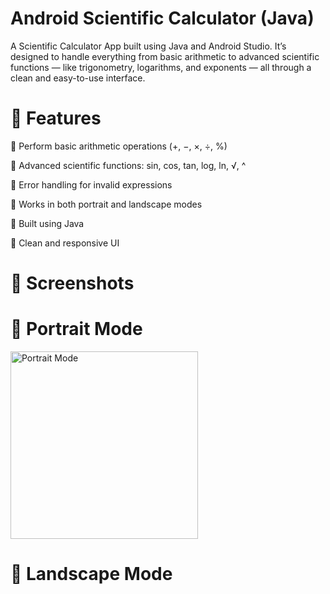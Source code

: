 # Android Scientific Calculator (Java)

A Scientific Calculator App built using Java and Android Studio.
It’s designed to handle everything from basic arithmetic to advanced scientific functions — like trigonometry, logarithms, and exponents — all through a clean and easy-to-use interface.

# 🚀 Features
🔹 Perform basic arithmetic operations (+, −, ×, ÷, %)

🔹 Advanced scientific functions: sin, cos, tan, log, ln, √, ^

🔹 Error handling for invalid expressions

🔹 Works in both portrait and landscape modes

🔹 Built using Java

🔹 Clean and responsive UI

# 📱 Screenshots

# 🔹 Portrait Mode

<img src="portrait.png" alt="Portrait Mode" width="300"/>

# 🔹 Landscape Mode

